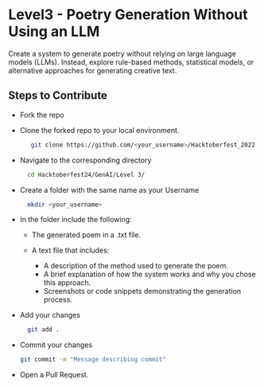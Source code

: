 # Level3 - Poetry Generation Without Using an LLM
Create a system to generate poetry without relying on large language models (LLMs). Instead, explore rule-based methods, statistical models, or alternative approaches for generating creative text.

## Steps to Contribute
+ Fork the repo
+ Clone the forked repo to your local environment.
  ```bash
     git clone https://github.com/<your_username>/Hacktoberfest_2022
  ```
+ Navigate to the corresponding directory
  ```bash
    cd Hacktoberfest24/GenAI/Level 3/
  ```
+ Create a folder with the same name as your Username
  ```bash
    mkdir <your_username>
  ```
+ In the folder include the following:
  - The generated poem in a .txt file.
    
  - A text file that includes:
    - A description of the method used to generate the poem.
    - A brief explanation of how the system works and why you chose this approach.
    - Screenshots or code snippets demonstrating the generation process.
    
+ Add your changes
  ```bash
    git add .
  ```
+ Commit your changes
  ```bash
  git commit -m "Message describing commit"
  ```
+ Open a Pull Request.
